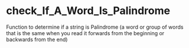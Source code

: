 # check_If_A_Word_Is_Palindrome
Function to determine if a string is Palindrome (a word or group of words that is the same when you read it forwards from the beginning or backwards from the end)
